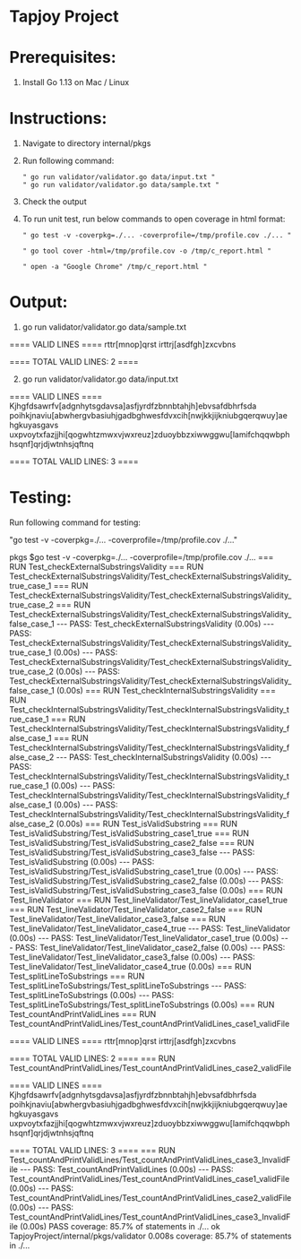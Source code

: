 Tapjoy Project
=====================

Prerequisites:
==========================
1. Install Go 1.13 on Mac / Linux

Instructions:
==========================
1. Navigate to directory internal/pkgs
2. Run following command: 

    `" go run validator/validator.go data/input.txt "`  
    `" go run validator/validator.go data/sample.txt "`  
    
3. Check the output
4. To run unit test, run below commands to open coverage in html format:
   
   `" go test -v -coverpkg=./... -coverprofile=/tmp/profile.cov ./... "` 
   
   `" go tool cover -html=/tmp/profile.cov -o /tmp/c_report.html "` 
   
   `" open -a "Google Chrome" /tmp/c_report.html "` 

Output:
=======

1. go run validator/validator.go data/sample.txt

==== VALID LINES ====
rttr[mnop]qrst
irttrj[asdfgh]zxcvbns

==== TOTAL VALID LINES: 2 ====


2. go run validator/validator.go data/input.txt

==== VALID LINES ====
Kjhgfdsawrfv[adgnhytsgdavsa]asfjyrdfzbnnbtahjh]ebvsafdbhrfsda
poihkjnaviu[abwhergvbasiuhjgadbghwesfdvxcih[nwjkkjijkniubgqerqwuy]aehgkuyasgavs
uxpvoytxfazjjhi[qogwhtzmwxvjwxreuz]zduoybbzxiwwggwu[lamifchqqwbphhsqnf]qrjdjwtnhsjqftnq

==== TOTAL VALID LINES: 3 ====


Testing:
========

Run following command for testing:

"go test -v -coverpkg=./... -coverprofile=/tmp/profile.cov ./..."

pkgs $go test -v -coverpkg=./... -coverprofile=/tmp/profile.cov ./...
=== RUN   Test_checkExternalSubstringsValidity
=== RUN   Test_checkExternalSubstringsValidity/Test_checkExternalSubstringsValidity_true_case_1
=== RUN   Test_checkExternalSubstringsValidity/Test_checkExternalSubstringsValidity_true_case_2
=== RUN   Test_checkExternalSubstringsValidity/Test_checkExternalSubstringsValidity_false_case_1
--- PASS: Test_checkExternalSubstringsValidity (0.00s)
    --- PASS: Test_checkExternalSubstringsValidity/Test_checkExternalSubstringsValidity_true_case_1 (0.00s)
    --- PASS: Test_checkExternalSubstringsValidity/Test_checkExternalSubstringsValidity_true_case_2 (0.00s)
    --- PASS: Test_checkExternalSubstringsValidity/Test_checkExternalSubstringsValidity_false_case_1 (0.00s)
=== RUN   Test_checkInternalSubstringsValidity
=== RUN   Test_checkInternalSubstringsValidity/Test_checkInternalSubstringsValidity_true_case_1
=== RUN   Test_checkInternalSubstringsValidity/Test_checkInternalSubstringsValidity_false_case_1
=== RUN   Test_checkInternalSubstringsValidity/Test_checkInternalSubstringsValidity_false_case_2
--- PASS: Test_checkInternalSubstringsValidity (0.00s)
    --- PASS: Test_checkInternalSubstringsValidity/Test_checkInternalSubstringsValidity_true_case_1 (0.00s)
    --- PASS: Test_checkInternalSubstringsValidity/Test_checkInternalSubstringsValidity_false_case_1 (0.00s)
    --- PASS: Test_checkInternalSubstringsValidity/Test_checkInternalSubstringsValidity_false_case_2 (0.00s)
=== RUN   Test_isValidSubstring
=== RUN   Test_isValidSubstring/Test_isValidSubstring_case1_true
=== RUN   Test_isValidSubstring/Test_isValidSubstring_case2_false
=== RUN   Test_isValidSubstring/Test_isValidSubstring_case3_false
--- PASS: Test_isValidSubstring (0.00s)
    --- PASS: Test_isValidSubstring/Test_isValidSubstring_case1_true (0.00s)
    --- PASS: Test_isValidSubstring/Test_isValidSubstring_case2_false (0.00s)
    --- PASS: Test_isValidSubstring/Test_isValidSubstring_case3_false (0.00s)
=== RUN   Test_lineValidator
=== RUN   Test_lineValidator/Test_lineValidator_case1_true
=== RUN   Test_lineValidator/Test_lineValidator_case2_false
=== RUN   Test_lineValidator/Test_lineValidator_case3_false
=== RUN   Test_lineValidator/Test_lineValidator_case4_true
--- PASS: Test_lineValidator (0.00s)
    --- PASS: Test_lineValidator/Test_lineValidator_case1_true (0.00s)
    --- PASS: Test_lineValidator/Test_lineValidator_case2_false (0.00s)
    --- PASS: Test_lineValidator/Test_lineValidator_case3_false (0.00s)
    --- PASS: Test_lineValidator/Test_lineValidator_case4_true (0.00s)
=== RUN   Test_splitLineToSubstrings
=== RUN   Test_splitLineToSubstrings/Test_splitLineToSubstrings
--- PASS: Test_splitLineToSubstrings (0.00s)
    --- PASS: Test_splitLineToSubstrings/Test_splitLineToSubstrings (0.00s)
=== RUN   Test_countAndPrintValidLines
=== RUN   Test_countAndPrintValidLines/Test_countAndPrintValidLines_case1_validFile

==== VALID LINES ====
rttr[mnop]qrst
irttrj[asdfgh]zxcvbns

==== TOTAL VALID LINES: 2 ====
=== RUN   Test_countAndPrintValidLines/Test_countAndPrintValidLines_case2_validFile

==== VALID LINES ====
Kjhgfdsawrfv[adgnhytsgdavsa]asfjyrdfzbnnbtahjh]ebvsafdbhrfsda
poihkjnaviu[abwhergvbasiuhjgadbghwesfdvxcih[nwjkkjijkniubgqerqwuy]aehgkuyasgavs
uxpvoytxfazjjhi[qogwhtzmwxvjwxreuz]zduoybbzxiwwggwu[lamifchqqwbphhsqnf]qrjdjwtnhsjqftnq

==== TOTAL VALID LINES: 3 ====
=== RUN   Test_countAndPrintValidLines/Test_countAndPrintValidLines_case3_InvalidFile
--- PASS: Test_countAndPrintValidLines (0.00s)
    --- PASS: Test_countAndPrintValidLines/Test_countAndPrintValidLines_case1_validFile (0.00s)
    --- PASS: Test_countAndPrintValidLines/Test_countAndPrintValidLines_case2_validFile (0.00s)
    --- PASS: Test_countAndPrintValidLines/Test_countAndPrintValidLines_case3_InvalidFile (0.00s)
PASS
coverage: 85.7% of statements in ./...
ok  	TapjoyProject/internal/pkgs/validator	0.008s	coverage: 85.7% of statements in ./...
